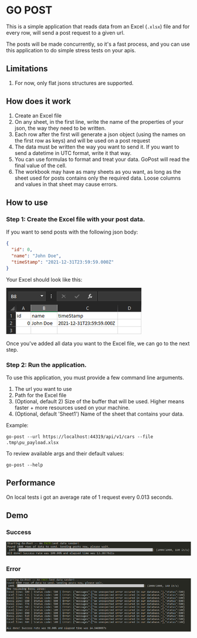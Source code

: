 # GO POST
This is a simple application that reads data from an Excel (```.xlsx```) file and for every row, 
will send a post request to a given url.

The posts will be made concurrently, so it's a fast process, and you can use this application
to do simple stress tests on your apis.

## Limitations
1. For now, only flat jsons structures are supported.

## How does it work
1. Create an Excel file
2. On any sheet, in  the first line, write the name of the properties of your json, the way they need to be written.
3. Each row after the first will generate a json object (using the names on the first row as keys) and will be used on a post request
4. The data must be written the way you want to send it. If you want to send a datetime in UTC format, write it that way.
5. You can use formulas to format and treat your data. GoPost will read the final value of the cell.
6. The workbook may have as many sheets as you want, as long as the sheet used for posts contains only the required data. Loose columns and values in that sheet may cause errors.

## How to use
### Step 1: Create the Excel file with your post data.
If you want to send posts with the following json body:
```json
{
  "id": 0,
  "name": "John Doe",
  "timeStamp": "2021-12-31T23:59:59.000Z"  
}
```


Your Excel should look like this:

![Demo of a payload excel file](.imgs/excel_demo.png "Excel Demo")

Once you've added all data you want to the Excel file, we can go to the next step.

### Step 2: Run the application.
To use this application, you must provide a few command line arguments.
1. The url you want to use
2. Path for the Excel file
3. (Optional, default 2) Size of the buffer that will be used. Higher means faster + more resources used on your machine.
4. (Optional, default 'Sheet1') Name of the sheet that contains your data.

Example: 
```shell
go-post --url https://localhost:44319/api/v1/cars --file .tmp\pu_payload.xlsx
```

To review available args and their default values:
```shell
go-post --help
```

## Performance
On local tests i got an average rate of 1 request every 0.013 seconds.


## Demo
### Success
![Success run demo](.imgs/demo_ok.png "Demo 1")


### Error
![Failed run demo](.imgs/demo_error.png "Demo 2")